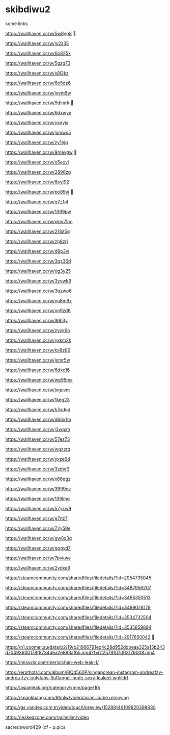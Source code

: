 # skibdiwu2
some links

https://wallhaven.cc/w/5w8yp8 🤤

https://wallhaven.cc/w/jx2z35

https://wallhaven.cc/w/6o825x

https://wallhaven.cc/w/5gzq73

https://wallhaven.cc/w/x8l2kz

https://wallhaven.cc/w/6o5dz6

https://wallhaven.cc/w/jxvm6w

https://wallhaven.cc/w/9dlmrk 🤤

https://wallhaven.cc/w/6dxwyx

https://wallhaven.cc/w/yxqyjx

https://wallhaven.cc/w/jxmwo5

https://wallhaven.cc/w/zy1ejg

https://wallhaven.cc/w/9mevgw 🤤

https://wallhaven.cc/w/o5eovl

https://wallhaven.cc/w/2898zg

https://wallhaven.cc/w/8oyj92

https://wallhaven.cc/w/po89yj 🤤

https://wallhaven.cc/w/g7z1pl

https://wallhaven.cc/w/1399pw

https://wallhaven.cc/w/pkw75m

https://wallhaven.cc/w/218z5g

https://wallhaven.cc/w/zp8zrj

https://wallhaven.cc/w/d8p3vl

https://wallhaven.cc/w/3qz36d

https://wallhaven.cc/w/og3y25

https://wallhaven.cc/w/3zywk9 

https://wallhaven.cc/w/3qzwo6 

https://wallhaven.cc/w/yq8m9x

https://wallhaven.cc/w/vp9zd8

https://wallhaven.cc/w/l88l3y

https://wallhaven.cc/w/zyvk9o

https://wallhaven.cc/w/yxkm2k

https://wallhaven.cc/w/kx8z86

https://wallhaven.cc/w/jxmr5w

https://wallhaven.cc/w/6dxx16

https://wallhaven.cc/w/we95mx

https://wallhaven.cc/w/jxgevm

https://wallhaven.cc/w/1keg23

https://wallhaven.cc/w/k7pdgd

https://wallhaven.cc/w/d66x1m

https://wallhaven.cc/w/j3vqxm

https://wallhaven.cc/w/57ez73

https://wallhaven.cc/w/wqzzrq

https://wallhaven.cc/w/yxze9d

https://wallhaven.cc/w/3zdvr3

https://wallhaven.cc/w/x66qgz

https://wallhaven.cc/w/3999ov

https://wallhaven.cc/w/139lmg

https://wallhaven.cc/w/57ykw9

https://wallhaven.cc/w/g7rlz7

https://wallhaven.cc/w/72y59e

https://wallhaven.cc/w/gw8x3q

https://wallhaven.cc/w/gpgyd7

https://wallhaven.cc/w/7pvkwe

https://wallhaven.cc/w/2ydxe9

https://steamcommunity.com/sharedfiles/filedetails/?id=2954735045

https://steamcommunity.com/sharedfiles/filedetails/?id=3487956207

https://steamcommunity.com/sharedfiles/filedetails/?id=3465350513

https://steamcommunity.com/sharedfiles/filedetails/?id=3489028179

https://steamcommunity.com/sharedfiles/filedetails/?id=3534732504

https://steamcommunity.com/sharedfiles/filedetails/?id=3535859894

https://steamcommunity.com/sharedfiles/filedetails/?id=2917650042 🥵

https://n1.coomer.su/data/b2/19/b21966791ec4c28d952ddbeaa325a13b243d70493600178f8734dea2e883afb5.mp4?f=612579107003179008.mp4 

https://missxkr.com/meriolchan-web-leak-1/

https://erothots1.com/album/iBQd560P/singaporean-instagram-andreafzy-andrea-fzy-onlyfans-fluffangel-nude-sexy-leaked-wgljldrf 

https://asianleak.org/category/xmm/page/10/

https://spankbang.com/8tmlw/video/asian+babe+enjoying

https://gs.yandex.com.tr/video/touch/preview/15288146109820398830

https://leakedzone.com/rachellim/video

sacredsword429 (of - p.pics

